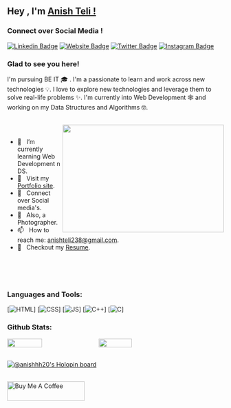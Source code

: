 ## Hey , I'm [Anish Teli !](https://github.com/anishhh20)

### Connect over Social Media !

[![Linkedin Badge](https://img.shields.io/badge/-LinkedIn-0e76a8?style=flat-square&logo=Linkedin&logoColor=white)](https://www.linkedin.com/in/anishteli238)
[![Website Badge](https://img.shields.io/badge/Website-3b5998?style=flat-square&logo=google-chrome&logoColor=white)](https://anishhh20.github.io/anish-portfolio/)
[![Twitter Badge](https://img.shields.io/badge/-Twitter-00acee?style=flat-square&logo=Twitter&logoColor=white)](https://twitter.com/anish_teli238)
[![Instagram Badge](https://img.shields.io/badge/-Instagram-e4405f?style=flat-square&logo=Instagram&logoColor=white)](https://www.instagram.com/anishhh20/)

### Glad to see you here!

I'm pursuing BE IT 🎓 . I'm a passionate to learn and work across new technologies 💡. I love to explore new technologies and leverage them to solve real-life problems ✨. I'm currently into Web Development 🕸️ and working on my Data Structures and Algorithms 🤓.<br><br>

<img align="right" height="250" width="375" alt="" src="https://miro.medium.com/max/1360/0*gqO3slLmGb4mUeje.gif" />
<br>

- 🚀 &nbsp; I’m currently learning Web Development n DS.
- 🔗 &nbsp; Visit my [Portfolio site](https://anishhh20.github.io/react-portfolio/). 
- 💬 &nbsp; Connect over Social media's.
- 📸 &nbsp; Also, a Photographer.
- 📫 &nbsp; How to reach me: anishteli238@gmail.com.
- 📝 &nbsp; Checkout my [Resume](https://github.com/anishhh20/react-portfolio/blob/82e73afbf17920f1ab8713740be7a1f7157bd40f/src/assests/resume.pdf).
<br><br><br><br><br>

### Languages and Tools:

[![HTML](https://img.shields.io/badge/html5%20-%23E34F26.svg?&style=for-the-badge&logo=html5&logoColor=white)]
[![CSS](https://img.shields.io/badge/css3%20-%231572B6.svg?&style=for-the-badge&logo=css3&logoColor=white)]
[![JS](https://img.shields.io/badge/javascript%20-%23323330.svg?&style=for-the-badge&logo=javascript&logoColor=%23F7DF1E)]
[<img alt="C++" src="https://img.shields.io/badge/c++-%2300599C.svg?&style=for-the-badge&logo=c%2B%2B&ogoColor=white" />]
[<img alt="C" src="https://img.shields.io/badge/c-%2300599C.svg?&style=for-the-badge&logo=c&logoColor=white" />]

### Github Stats:
<div style="display: flex; flex-direction: row;">
 <img style="height: auto; width: 40%;" class="img" src="https://github-readme-stats.vercel.app/api?username=anishhh20&show_icons=true&theme=graywhite" />
  &nbsp;
  &nbsp;
 <img style="height: auto; width: 39%;" class="img" src="https://github-readme-stats.vercel.app/api/top-langs/?username=anishhh20&theme=graywhite&layout=compact" />
</div>

<br>

[![@anishhh20's Holopin board](https://holopin.me/anishhh20)](https://holopin.io/@anishhh20)

<br>
<a href="https://www.buymeacoffee.com/anishhh20" target="_blank">
 <img src="https://cdn.buymeacoffee.com/buttons/v2/default-yellow.png" alt="Buy Me A Coffee" style="height: 45px !important;width: 180px !important;" >
</a>
